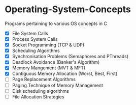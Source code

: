 # Operating-System-Concepts
Programs pertaining to various OS concepts in C

- [x] File System Calls
- [x] Process System Calls
- [x] Socket Programming (TCP & UDP)
- [x] Scheduling Algorithms
- [x] Synchronisation Problems (Semaphores and PThreads)
- [x] Deadlock Avoidance (Banker's Algorithm)
- [x] Memory Mangement (MVT & MFT)
- [x] Contiguous Memory Allocation (Worst, Best, First)
- [ ] Page Replacement Algorithms
- [ ] Paging Technique of Memory Management
- [ ] Disk scheduling algorithms
- [ ] File Allocation Strategies
